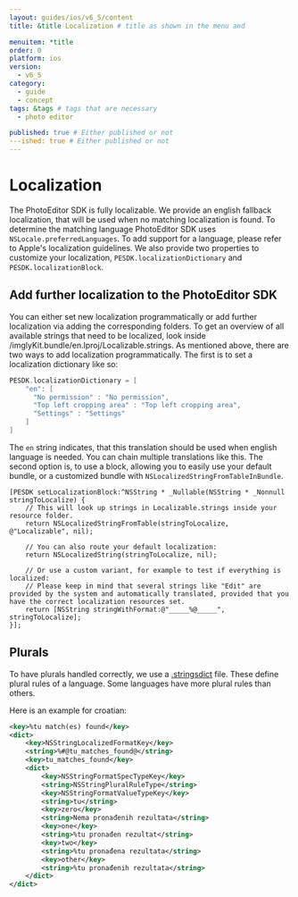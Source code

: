 ```yaml
---
layout: guides/ios/v6_5/content
title: &title Localization # title as shown in the menu and 

menuitem: *title
order: 0
platform: ios
version:
  - v6_5
category: 
  - guide
  - concept
tags: &tags # tags that are necessary
  - photo editor 

published: true # Either published or not 
---ished: true # Either published or not 
---
```


# Localization

The PhotoEditor SDK is fully localizable. We provide an english fallback localization, that will be used when no matching localization is found. To determine the matching language PhotoEditor SDK uses `NSLocale.preferredLanguages`.
To add support for a language, please refer to Apple's localization guidelines.
We also provide two properties to customize your localization, `PESDK.localizationDictionary` and `PESDK.localizationBlock`.

## Add further localization to the PhotoEditor SDK

You can either set new localization programmatically or add further localization via adding the corresponding folders.
To get an overview of all available strings that need to be localized, look inside /imglyKit.bundle/en.lproj/Localizable.strings.
As mentioned above, there are two ways to add localization programmatically. The first is to set a localization dictionary like so:

```swift
PESDK.localizationDictionary = [
    "en": [
      "No permission" : "No permission",
      "Top left cropping area" : "Top left cropping area",
      "Settings" : "Settings"
    ]
]
```

The `en` string indicates, that this translation should be used when english language is needed.
You can chain multiple translations like this. The second option is, to use a block, allowing you to easily use your
default bundle, or a customized bundle with `NSLocalizedStringFromTableInBundle`.

```objc
[PESDK setLocalizationBlock:^NSString * _Nullable(NSString * _Nonnull stringToLocalize) {
    // This will look up strings in Localizable.strings inside your resource folder.
    return NSLocalizedStringFromTable(stringToLocalize, @"Localizable", nil);

    // You can also route your default localization:
    return NSLocalizedString(stringToLocalize, nil);

    // Or use a custom variant, for example to test if everything is localized:
    // Please keep in mind that several strings like "Edit" are provided by the system and automatically translated, provided that you have the correct localization resources set.
    return [NSString stringWithFormat:@"_____%@_____", stringToLocalize];
}];
```

## Plurals

To have plurals handled correctly, we use a [.stringsdict](https://developer.apple.com/library/ios/documentation/MacOSX/Conceptual/BPInternational/StringsdictFileFormat/StringsdictFileFormat.html) file. These define plural rules of a language. Some languages have more plural rules than others.

Here is an example for croatian:
```xml
<key>%tu match(es) found</key>
<dict>
    <key>NSStringLocalizedFormatKey</key>
    <string>%#@tu_matches_found@</string>
    <key>tu_matches_found</key>
    <dict>
        <key>NSStringFormatSpecTypeKey</key>
        <string>NSStringPluralRuleType</string>
        <key>NSStringFormatValueTypeKey</key>
        <string>tu</string>
        <key>zero</key>
        <string>Nema pronađenih rezultata</string>
        <key>one</key>
        <string>%tu pronađen rezultat</string>
        <key>two</key>
        <string>%tu pronađena rezultata</string>
        <key>other</key>
        <string>%tu pronađenih rezultata</string>
    </dict>
</dict>
```
